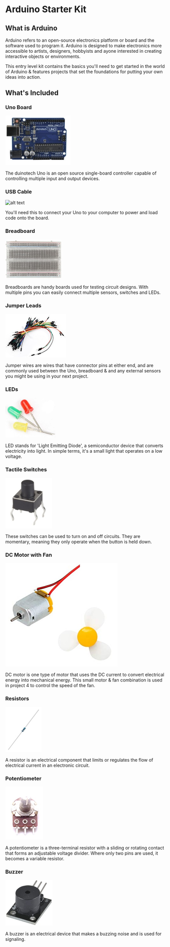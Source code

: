 # Arduino Starter Kit

## What is Arduino
Arduino refers to an open-source electronics platform or board and the software used to program it. Arduino is designed to make electronics more accessible to artists, designers, hobbyists and ayone interested in creating interactive objects or environments.

This entry level kit contains the basics you'll need to get started in the world of Arduino & features projects that set the foundations for putting your own ideas into action. 

## What's Included

### Uno Board
![alt text](images/uno-board.jpg "Uno Board")

The duinotech Uno is an open source single-board controller capable of controlling multiple input and output devices.

### USB Cable
![alt text](usb-cable.jpg "USB Cable")

You'll need this to connect your Uno to your computer to power and load code onto the board.

### Breadboard
![alt text](images/breadboard.jpg "Breadboard")

Breadboards are handy boards used for testing circuit designs. With multiple pins you can easily connect multiple sensors, switches and LEDs.

### Jumper Leads
![alt text](images/jumper-leads.jpg "Jumper Leads")

Jumper wires are wires that have connector pins at either end, and are commonly used between the Uno, breadboard & and any external sensors you might be using in your next project.

### LEDs
![alt text](images/leds.png "LEDs")

LED stands for 'Light Emitting Diode', a semiconductor device that converts electricity into light. In simple terms, it's a small light that operates on a low voltage.

### Tactile Switches
![alt text](images/tactile-switch.jpg "Tactile Switches")

These switches can be used to turn on and off circuits. They are momentary, meaning they only operate when the button is held down.

### DC Motor with Fan
![alt text](images/motor-fan.jpg "DC Motor with Fan")

DC motor is one type of motor that uses the DC current to convert electrical energy into mechanical energy. This small motor & fan combination is used in project 4 to control the speed of the fan.

### Resistors
![alt text](images/resistors.jpg "Resistors")

A resistor is an electrical component that limits or regulates the flow of electrical current in an electronic circuit.

### Potentiometer
![alt text](images/potentiometer.jpg "Potentiometer")

A potentiometer is a three-terminal resistor with a sliding or rotating contact that forms an adjustable voltage divider. Where only two pins are used, it becomes a variable resistor.

### Buzzer
![alt text](images/buzzer.jpg "Buzzer")

A buzzer is an electrical device that makes a buzzing noise and is used for signaling.